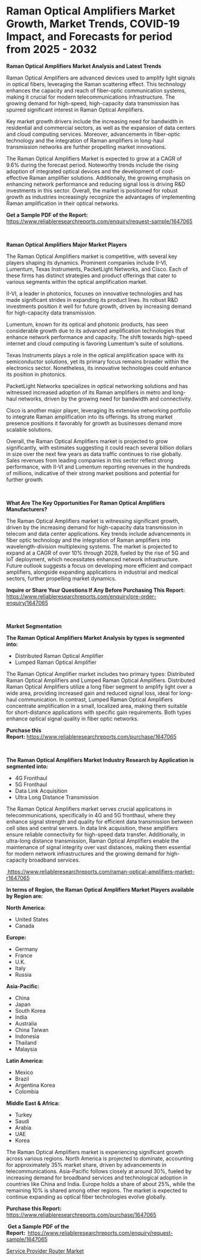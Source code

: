 <p><h1>Raman Optical Amplifiers Market Growth, Market Trends, COVID-19 Impact, and Forecasts for period from 2025 - 2032</h1></p><p><strong>Raman Optical Amplifiers Market Analysis and Latest Trends</strong></p>
<p><p>Raman Optical Amplifiers are advanced devices used to amplify light signals in optical fibers, leveraging the Raman scattering effect. This technology enhances the capacity and reach of fiber-optic communication systems, making it crucial for modern telecommunications infrastructure. The growing demand for high-speed, high-capacity data transmission has spurred significant interest in Raman Optical Amplifiers. </p><p>Key market growth drivers include the increasing need for bandwidth in residential and commercial sectors, as well as the expansion of data centers and cloud computing services. Moreover, advancements in fiber-optic technology and the integration of Raman amplifiers in long-haul transmission networks are further propelling market innovations. </p><p>The Raman Optical Amplifiers Market is expected to grow at a CAGR of 9.6% during the forecast period. Noteworthy trends include the rising adoption of integrated optical devices and the development of cost-effective Raman amplifier solutions. Additionally, the growing emphasis on enhancing network performance and reducing signal loss is driving R&D investments in this sector. Overall, the market is positioned for robust growth as industries increasingly recognize the advantages of implementing Raman amplification in their optical networks.</p></p>
<p><strong>Get a Sample PDF of the Report:&nbsp;</strong> <a href="https://www.reliableresearchreports.com/enquiry/request-sample/1647065?utm_campaign=1950&utm_medium=2&utm_source=Github&utm_content=ia&utm_term=15022025&utm_id=raman-optical-amplifiers">https://www.reliableresearchreports.com/enquiry/request-sample/1647065</a></p>
<p>&nbsp;</p>
<p><strong>Raman Optical Amplifiers Major Market Players</strong></p>
<p><p>The Raman Optical Amplifiers market is competitive, with several key players shaping its dynamics. Prominent companies include II-VI, Lumentum, Texas Instruments, PacketLight Networks, and Cisco. Each of these firms has distinct strategies and product offerings that cater to various segments within the optical amplification market.</p><p>II-VI, a leader in photonics, focuses on innovative technologies and has made significant strides in expanding its product lines. Its robust R&D investments position it well for future growth, driven by increasing demand for high-capacity data transmission.</p><p>Lumentum, known for its optical and photonic products, has seen considerable growth due to its advanced amplification technologies that enhance network performance and capacity. The shift towards high-speed internet and cloud computing is favoring Lumentum's suite of solutions.</p><p>Texas Instruments plays a role in the optical amplification space with its semiconductor solutions, yet its primary focus remains broader within the electronics sector. Nonetheless, its innovative technologies could enhance its position in photonics.</p><p>PacketLight Networks specializes in optical networking solutions and has witnessed increased adoption of its Raman amplifiers in metro and long-haul networks, driven by the growing need for bandwidth and connectivity.</p><p>Cisco is another major player, leveraging its extensive networking portfolio to integrate Raman amplification into its offerings. Its strong market presence positions it favorably for growth as businesses demand more scalable solutions.</p><p>Overall, the Raman Optical Amplifiers market is projected to grow significantly, with estimates suggesting it could reach several billion dollars in size over the next few years as data traffic continues to rise globally. Sales revenues from leading companies in this sector reflect strong performance, with II-VI and Lumentum reporting revenues in the hundreds of millions, indicative of their strong market positions and potential for further growth.</p></p>
<p>&nbsp;</p>
<p><strong>What Are The Key Opportunities For Raman Optical Amplifiers Manufacturers?</strong></p>
<p><p>The Raman Optical Amplifiers market is witnessing significant growth, driven by the increasing demand for high-capacity data transmission in telecom and data center applications. Key trends include advancements in fiber optic technology and the integration of Raman amplifiers into wavelength-division multiplexing systems. The market is projected to expand at a CAGR of over 10% through 2028, fueled by the rise of 5G and IoT deployment, which necessitates enhanced network infrastructure. Future outlook suggests a focus on developing more efficient and compact amplifiers, alongside expanding applications in industrial and medical sectors, further propelling market dynamics.</p></p>
<p><strong>Inquire or Share Your Questions If Any Before Purchasing This Report:</strong> <a href="https://www.reliableresearchreports.com/enquiry/pre-order-enquiry/1647065?utm_campaign=1950&utm_medium=2&utm_source=Github&utm_content=ia&utm_term=15022025&utm_id=raman-optical-amplifiers">https://www.reliableresearchreports.com/enquiry/pre-order-enquiry/1647065</a></p>
<p>&nbsp;</p>
<p><strong>Market Segmentation</strong></p>
<p><strong>The Raman Optical Amplifiers Market Analysis by types is segmented into:</strong></p>
<p><ul><li>Distributed Raman Optical Amplifier</li><li>Lumped Raman Optical Amplifier</li></ul></p>
<p><p>The Raman Optical Amplifier market includes two primary types: Distributed Raman Optical Amplifiers and Lumped Raman Optical Amplifiers. Distributed Raman Optical Amplifiers utilize a long fiber segment to amplify light over a wide area, providing increased gain and reduced signal loss, ideal for long-haul communication. In contrast, Lumped Raman Optical Amplifiers concentrate amplification in a small, localized area, making them suitable for short-distance applications with specific gain requirements. Both types enhance optical signal quality in fiber optic networks.</p></p>
<p><strong>Purchase this Report:&nbsp;</strong><a href="https://www.reliableresearchreports.com/purchase/1647065?utm_campaign=1950&utm_medium=2&utm_source=Github&utm_content=ia&utm_term=15022025&utm_id=raman-optical-amplifiers">https://www.reliableresearchreports.com/purchase/1647065</a></p>
<p>&nbsp;</p>
<p><strong>The Raman Optical Amplifiers Market Industry Research by Application is segmented into:</strong></p>
<p><ul><li>4G Fronthaul</li><li>5G Fronthaul</li><li>Data Link Acquisition</li><li>Ultra Long Distance Transmission</li></ul></p>
<p><p>The Raman Optical Amplifiers market serves crucial applications in telecommunications, specifically in 4G and 5G fronthaul, where they enhance signal strength and quality for efficient data transmission between cell sites and central servers. In data link acquisition, these amplifiers ensure reliable connectivity for high-speed data transfer. Additionally, in ultra-long distance transmission, Raman Optical Amplifiers enable the maintenance of signal integrity over vast distances, making them essential for modern network infrastructures and the growing demand for high-capacity broadband services.</p></p>
<p><a href="https://www.reliableresearchreports.com/raman-optical-amplifiers-market-r1647065?utm_campaign=1950&utm_medium=2&utm_source=Github&utm_content=ia&utm_term=15022025&utm_id=raman-optical-amplifiers">&nbsp;https://www.reliableresearchreports.com/raman-optical-amplifiers-market-r1647065</a></p>
<p><strong>In terms of Region, the Raman Optical Amplifiers Market Players available by Region are:</strong></p>
<p>
    <p> <strong> North America: </strong>
        <ul>
            <li>United States</li>
            <li>Canada</li>
        </ul>
        </p> 
    <p> <strong> Europe: </strong>
        <ul>
            <li>Germany</li>
            <li>France</li>
            <li>U.K.</li>
            <li>Italy</li>
            <li>Russia</li>
        </ul>
        </p> 
    <p> <strong> Asia-Pacific: </strong>
        <ul>
            <li>China</li>
            <li>Japan</li>
            <li>South Korea</li>
            <li>India</li>
            <li>Australia</li>
            <li>China Taiwan</li>
            <li>Indonesia</li>
            <li>Thailand</li>
            <li>Malaysia</li>
        </ul>
        </p> 
    <p> <strong> Latin America: </strong>
        <ul>
            <li>Mexico</li>
            <li>Brazil</li>
            <li>Argentina Korea</li>
            <li>Colombia</li>
        </ul>
        </p> 
    <p> <strong> Middle East & Africa: </strong>
        <ul>
            <li>Turkey</li>
            <li>Saudi</li>
            <li>Arabia</li>
            <li>UAE</li>
            <li>Korea</li>
        </ul>
    </p>
    </p>
<p><p>The Raman Optical Amplifiers market is experiencing significant growth across various regions. North America is projected to dominate, accounting for approximately 35% market share, driven by advancements in telecommunications. Asia-Pacific follows closely at around 30%, fueled by increasing demand for broadband services and technological adoption in countries like China and India. Europe holds a share of about 25%, while the remaining 10% is shared among other regions. The market is expected to continue expanding as optical fiber technologies evolve globally.</p></p>
<p><strong>Purchase this Report: </strong><a href="https://www.reliableresearchreports.com/purchase/1647065?utm_campaign=1950&utm_medium=2&utm_source=Github&utm_content=ia&utm_term=15022025&utm_id=raman-optical-amplifiers">https://www.reliableresearchreports.com/purchase/1647065</a></p>
<p>&nbsp;<strong>Get a Sample PDF of the Report:&nbsp;&nbsp;</strong><a href="https://www.reliableresearchreports.com/enquiry/request-sample/1647065?utm_campaign=1950&utm_medium=2&utm_source=Github&utm_content=ia&utm_term=15022025&utm_id=raman-optical-amplifiers">https://www.reliableresearchreports.com/enquiry/request-sample/1647065</a></p>
<p><strong></strong></p>
<p><p><a href="https://github.com/lindaopodray/Market-Research-Report-List-1/blob/main/service-provider-router-market.md?utm_campaign=1950&utm_medium=2&utm_source=Github&utm_content=ia&utm_term=15022025&utm_id=raman-optical-amplifiers">Service Provider Router Market</a></p></p>